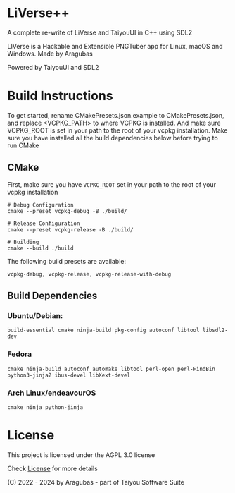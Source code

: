 # LiVerse++
A complete re-write of LiVerse and TaiyouUI in C++ using SDL2

LIVerse is a Hackable and Extensible PNGTuber app for Linux, macOS and Windows. Made by Aragubas


Powered by TaiyouUI and SDL2

# Build Instructions
To get started, rename CMakePresets.json.example to CMakePresets.json, and replace <VCPKG_PATH>
to where VCPKG is installed. And make sure VCPKG_ROOT is set in your path to the root of your vcpkg installation. Make sure you have installed all the build dependencies below before trying to run CMake

## CMake
First, make sure you have ``VCPKG_ROOT`` set in your path to the root of your vcpkg installation

```
# Debug Configuration
cmake --preset vcpkg-debug -B ./build/

# Release Configuration
cmake --preset vcpkg-release -B ./build/

# Building
cmake --build ./build
```

The following build presets are available:
```
vcpkg-debug, vcpkg-release, vcpkg-release-with-debug
```

## Build Dependencies

### Ubuntu/Debian:
```
build-essential cmake ninja-build pkg-config autoconf libtool libsdl2-dev
```

### Fedora
```
cmake ninja-build autoconf automake libtool perl-open perl-FindBin python3-jinja2 ibus-devel libXext-devel
```

### Arch Linux/endeavourOS
```
cmake ninja python-jinja
```

# License
This project is licensed under the AGPL 3.0 license

Check [License](./LICENSE) for more details

(C) 2022 - 2024 by Aragubas - part of Taiyou Software Suite

